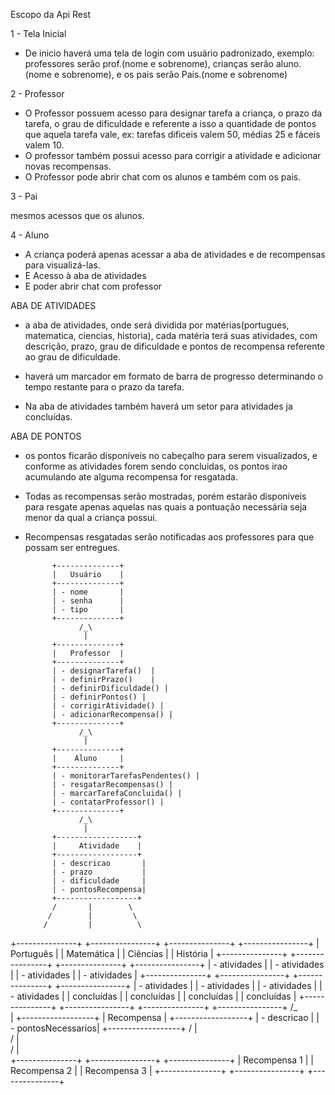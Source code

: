 

Escopo da Api Rest

1 - Tela Inicial 

- De inicio haverá uma tela de login com usuário padronizado, exemplo: professores serão prof.(nome e sobrenome), crianças serão aluno.(nome e sobrenome), e os pais serão Pais.(nome e sobrenome)



2 - Professor

- O Professor possuem acesso para designar tarefa a criança, o prazo da tarefa, o grau de dificuldade e referente a isso a quantidade de pontos que aquela tarefa vale, ex: tarefas dificeis valem 50, médias 25 e fáceis valem 10. 
- O professor também possui acesso para corrigir a atividade e adicionar novas recompensas. 
- O Professor pode abrir chat com os alunos e também com os pais.



3 - Pai

mesmos acessos que os alunos.

4 - Aluno

- A criança poderá apenas acessar a aba de atividades e de recompensas para visualizá-las. 
- E Acesso à aba de atividades
- E poder abrir chat com professor




ABA DE ATIVIDADES 

- a aba de atividades, onde será dividida por matérias(portugues, matematica, ciencias, historia), cada matéria terá suas atividades, com descrição, prazo, grau de dificuldade e pontos de recompensa referente ao grau de dificuldade.

- haverá um marcador em formato de barra de progresso determinando o tempo restante para o prazo da tarefa. 

- Na aba de atividades também haverá um setor para atividades ja concluídas.



ABA DE PONTOS

- os pontos ficarão disponíveis no cabeçalho para serem visualizados, e conforme as atividades forem sendo concluidas, os pontos irao acumulando ate alguma recompensa for resgatada.

- Todas as recompensas serão mostradas, porém estarão disponiveis para resgate apenas aquelas nas quais a pontuação necessária seja menor da qual a criança possuí. 

- Recompensas resgatadas serão notificadas aos professores para que possam ser entregues. 


            +--------------+
            |   Usuário    |
            +--------------+
            | - nome       |
            | - senha      |
            | - tipo       |
            +--------------+
                  /_\
                   |
            +--------------+
            |   Professor  |
            +--------------+
            | - designarTarefa()  |
            | - definirPrazo()    |
            | - definirDificuldade() |
            | - definirPontos() |
            | - corrigirAtividade() |
            | - adicionarRecompensa() |
            +--------------+
                  /_\
                   |
            +--------------+
            |    Aluno     |
            +--------------+
            | - monitorarTarefasPendentes() |
            | - resgatarRecompensas() |
            | - marcarTarefaConcluida() |
            | - contatarProfessor() |
            +--------------+
                  /_\
                   |
            +------------------+
            |     Atividade    |
            +------------------+
            | - descricao       |
            | - prazo           |
            | - dificuldade     |
            | - pontosRecompensa|
            +------------------+
            /       |        \
           /        |         \
          /         |          \
+---------------+ +----------------+ +---------------+ +----------------+
|  Português    | |   Matemática   | |   Ciências    | |    História    |
+---------------+ +----------------+ +---------------+ +----------------+
| - atividades  | | - atividades   | | - atividades  | | - atividades   |
+---------------+ +----------------+ +---------------+ +----------------+
| - atividades  | | - atividades   | | - atividades  | | - atividades   |
|  concluídas   | |  concluídas    | |  concluídas   | |  concluídas    |
+---------------+ +----------------+ +---------------+ +----------------+
            /_\
             |
    +------------------+
    |    Recompensa    |
    +------------------+
    | - descricao       |
    | - pontosNecessarios|
    +------------------+
    /       |        \
   /        |         \
  /         |          \
+---------------+ +----------------+ +---------------+
| Recompensa 1  | | Recompensa 2   | | Recompensa 3 |
+---------------+ +----------------+ +---------------+


